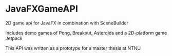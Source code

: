 # JavaFXGameAPI

2D game api for JavaFX in combination with SceneBuilder

Includes demo games of Pong, Breakout, Asteroids and a 2D-platform game Jetpack

This API was written as a prototype for a master thesis at NTNU
